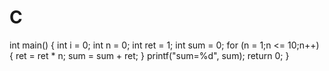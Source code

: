# C
int main()
{
	int i = 0;
	int n = 0;
	int ret = 1;
	int sum = 0;
	for (n = 1;n <= 10;n++)
	{
		ret = ret * n;
		sum = sum + ret;
	}
	printf("sum=%d", sum);
	return 0;
}
